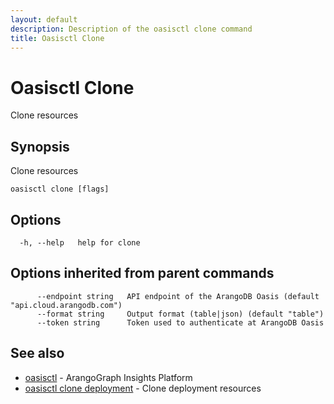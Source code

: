 ```yaml
---
layout: default
description: Description of the oasisctl clone command
title: Oasisctl Clone
---
```

# Oasisctl Clone

Clone resources

## Synopsis

Clone resources

```
oasisctl clone [flags]
```

## Options

```
  -h, --help   help for clone
```

## Options inherited from parent commands

```
      --endpoint string   API endpoint of the ArangoDB Oasis (default "api.cloud.arangodb.com")
      --format string     Output format (table|json) (default "table")
      --token string      Token used to authenticate at ArangoDB Oasis
```

## See also

* [oasisctl](oasisctl-options.html)	 - ArangoGraph Insights Platform
* [oasisctl clone deployment](oasisctl-clone-deployment.html)	 - Clone deployment resources

